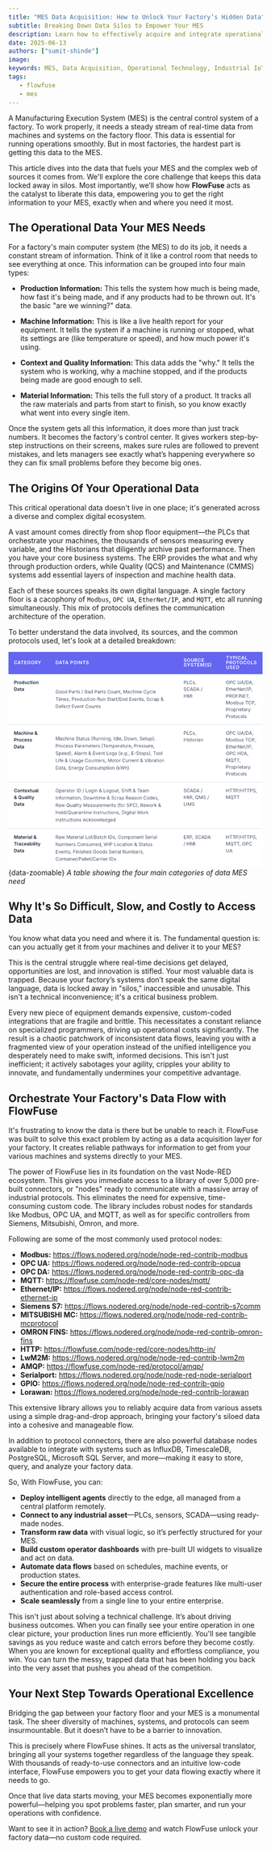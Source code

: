 ```yaml
---
title: "MES Data Acquisition: How to Unlock Your Factory’s Hidden Data"
subtitle: Breaking Down Data Silos to Empower Your MES
description: Learn how to effectively acquire and integrate operational data from your factory floor for MES using FlowFuse.
date: 2025-06-13
authors: ["sumit-shinde"]
image:
keywords: MES, Data Acquisition, Operational Technology, Industrial IoT, FlowFuse, Factory Data, Real-time Data, PLCs, SCADA, OPC UA, Modbus, MQTT
tags:
   - flowfuse
   - mes
---
```


A Manufacturing Execution System (MES) is the central control system of a factory. To work properly, it needs a steady stream of real-time data from machines and systems on the factory floor. This data is essential for running operations smoothly. But in most factories, the hardest part is getting this data to the MES.

<!--more-->

This article dives into the data that fuels your MES and the complex web of sources it comes from. We'll explore the core challenge that keeps this data locked away in silos. Most importantly, we’ll show how **FlowFuse** acts as the catalyst to liberate this data, empowering you to get the right information to your MES, exactly when and where you need it most.

## The Operational Data Your MES Needs

For a factory's main computer system (the MES) to do its job, it needs a constant stream of information. Think of it like a control room that needs to see everything at once. This information can be grouped into four main types:

* **Production Information:** This tells the system how much is being made, how fast it's being made, and if any products had to be thrown out. It's the basic "are we winning?" data.

* **Machine Information:** This is like a live health report for your equipment. It tells the system if a machine is running or stopped, what its settings are (like temperature or speed), and how much power it's using.

* **Context and Quality Information:** This data adds the "why." It tells the system who is working, why a machine stopped, and if the products being made are good enough to sell.

* **Material Information:** This tells the full story of a product. It tracks all the raw materials and parts from start to finish, so you know exactly what went into every single item.

Once the system gets all this information, it does more than just track numbers. It becomes the factory's control center. It gives workers step-by-step instructions on their screens, makes sure rules are followed to prevent mistakes, and lets managers see exactly what’s happening everywhere so they can fix small problems before they become big ones.

## The Origins Of Your Operational Data

This critical operational data doesn't live in one place; it's generated across a diverse and complex digital ecosystem.

A vast amount comes directly from shop floor equipment—the PLCs that orchestrate your machines, the thousands of sensors measuring every variable, and the Historians that diligently archive past performance. Then you have your core business systems. The ERP provides the what and why through production orders, while Quality (QCS) and Maintenance (CMMS) systems add essential layers of inspection and machine health data.

Each of these sources speaks its own digital language. A single factory floor is a cacophony of `Modbus`, `OPC UA`, `EtherNet/IP`, and `MQTT`, etc all running simultaneously. This mix of protocols defines the communication architecture of the operation.

To better understand the data involved, its sources, and the common protocols used, let's look at a detailed breakdown:

![A table showing the four main categories of data MES need](./images/industrial-data-landscape.png){data-zoomable}
_A table showing the four main categories of data MES need_

## Why It's So Difficult, Slow, and Costly to Access Data

You know what data you need and where it is. The fundamental question is: can you actually get it from your machines and deliver it to your MES?

This is the central struggle where real-time decisions get delayed, opportunities are lost, and innovation is stifled. Your most valuable data is trapped. Because your factory’s systems don’t speak the same digital language, data is locked away in "silos," inaccessible and unusable. This isn't a technical inconvenience; it's a critical business problem.

Every new piece of equipment demands expensive, custom-coded integrations that are fragile and brittle. This necessitates a constant reliance on specialized programmers, driving up operational costs significantly. The result is a chaotic patchwork of inconsistent data flows, leaving you with a fragmented view of your operation instead of the unified intelligence you desperately need to make swift, informed decisions. This isn't just inefficient; it actively sabotages your agility, cripples your ability to innovate, and fundamentally undermines your competitive advantage.

## Orchestrate Your Factory's Data Flow with FlowFuse

It's frustrating to know the data is there but be unable to reach it. FlowFuse was built to solve this exact problem by acting as a data acquisition layer for your factory. It creates reliable pathways for information to get from your various machines and systems directly to your MES.

The power of FlowFuse lies in its foundation on the vast Node-RED ecosystem. This gives you immediate access to a library of over 5,000 pre-built connectors, or "nodes" ready to communicate with a massive array of industrial protocols. This eliminates the need for expensive, time-consuming custom code. The library includes robust nodes for standards like Modbus, OPC UA, and MQTT, as well as for specific controllers from Siemens, Mitsubishi, Omron, and more.

Following are some of the most commonly used protocol nodes:

- **Modbus:** <https://flows.nodered.org/node/node-red-contrib-modbus>
- **OPC UA:** <https://flows.nodered.org/node/node-red-contrib-opcua>
- **OPC DA:** <https://flows.nodered.org/node/node-red-contrib-opc-da>
- **MQTT:** <https://flowfuse.com/node-red/core-nodes/mqtt/>
- **Ethernet/IP:** <https://flows.nodered.org/node/node-red-contrib-ethernet-ip>
- **Siemens S7:** <https://flows.nodered.org/node/node-red-contrib-s7comm>
- **MITSUBISHI MC:** <https://flows.nodered.org/node/node-red-contrib-mcprotocol>
- **OMRON FINS:** <https://flows.nodered.org/node/node-red-contrib-omron-fins>
- **HTTP:** <https://flowfuse.com/node-red/core-nodes/http-in/>
- **LwM2M:** <https://flows.nodered.org/node/node-red-contrib-lwm2m>
- **AMQP:** <https://flowfuse.com/node-red/protocol/amqp/>
- **Serialport:** <https://flows.nodered.org/node/node-red-node-serialport>
- **GPIO:** <https://flows.nodered.org/node/node-red-contrib-gpio>
- **Lorawan:** <https://flows.nodered.org/node/node-red-contrib-lorawan>

This extensive library allows you to reliably acquire data from various assets using a simple drag-and-drop approach, bringing your factory's siloed data into a cohesive and manageable flow.

In addition to protocol connectors, there are also powerful database nodes available to integrate with systems such as InfluxDB, TimescaleDB, PostgreSQL, Microsoft SQL Server, and more—making it easy to store, query, and analyze your factory data.

So, With FlowFuse, you can:

* **Deploy intelligent agents** directly to the edge, all managed from a central platform remotely.
* **Connect to any industrial asset**—PLCs, sensors, SCADA—using ready-made nodes.
* **Transform raw data** with visual logic, so it’s perfectly structured for your MES.
* **Build custom operator dashboards** with pre-built UI widgets to visualize and act on data.
* **Automate data flows** based on schedules, machine events, or production states.
* **Secure the entire process** with enterprise-grade features like multi-user authentication and role-based access control.
* **Scale seamlessly** from a single line to your entire enterprise.

This isn't just about solving a technical challenge. It’s about driving business outcomes. When you can finally see your entire operation in one clear picture, your production lines run more efficiently. You'll see tangible savings as you reduce waste and catch errors before they become costly. When you are known for exceptional quality and effortless compliance, you win. You can turn the messy, trapped data that has been holding you back into the very asset that pushes you ahead of the competition.

## Your Next Step Towards Operational Excellence

Bridging the gap between your factory floor and your MES is a monumental task. The sheer diversity of machines, systems, and protocols can seem insurmountable. But it doesn’t have to be a barrier to innovation.

This is precisely where FlowFuse shines. It acts as the universal translator, bringing all your systems together regardless of the language they speak. With thousands of ready-to-use connectors and an intuitive low-code interface, FlowFuse empowers you to get your data flowing exactly where it needs to go.

Once that live data starts moving, your MES becomes exponentially more powerful—helping you spot problems faster, plan smarter, and run your operations with confidence.

Want to see it in action? [Book a live demo](/book-demo/) and watch FlowFuse unlock your factory data—no custom code required.
